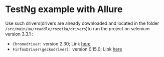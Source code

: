 # TestNg example with Allure
Use such drivers(drivers are already downloaded and located in the folder ```/src/main/ua/readdle/rozetka/drivers```)to run the project on selenium version 3.3.1 :
- `Chromedriver:` version 2.30; Link [here]("https://chromedriver.storage.googleapis.com/index.html?path=2.30/")
- `FirfoxDriver(geckodriver):` version 0.15.0; Link [here]("https://github.com/mozilla/geckodriver/releases")

